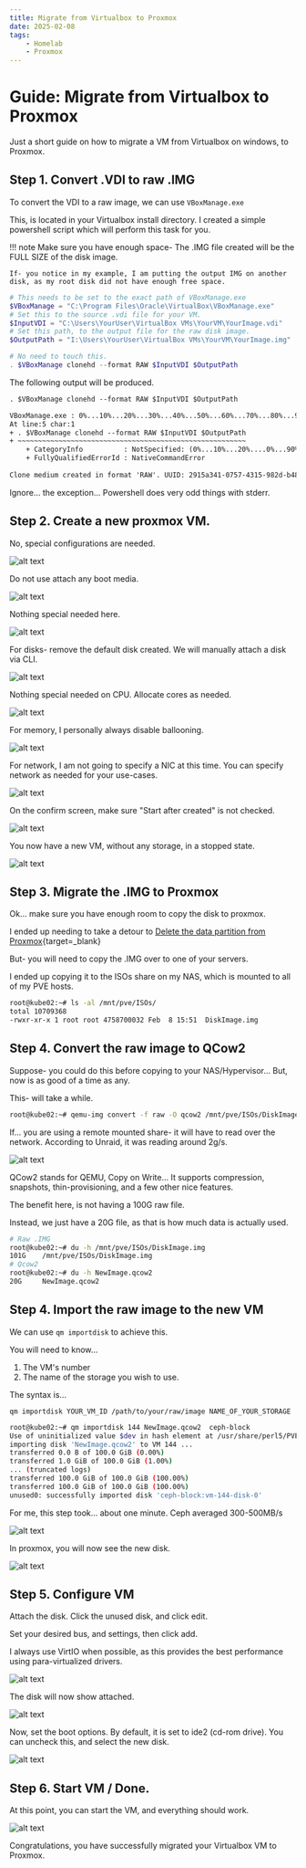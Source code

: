 ```yaml
---
title: Migrate from Virtualbox to Proxmox
date: 2025-02-08
tags:
    - Homelab
    - Proxmox
---
```


# Guide: Migrate from Virtualbox to Proxmox

Just a short guide on how to migrate a VM from Virtualbox on windows, to Proxmox.

<!-- more -->

## Step 1. Convert .VDI to raw .IMG

To convert the VDI to a raw image, we can use `VBoxManage.exe`

This, is located in your Virtualbox install directory. I created a simple powershell script which will perform this task for you.

!!! note
    Make sure you have enough space- The .IMG file created will be the FULL SIZE of the disk image.

    If- you notice in my example, I am putting the output IMG on another disk, as my root disk did not have enough free space.

``` powershell
# This needs to be set to the exact path of VBoxManage.exe
$VBoxManage = "C:\Program Files\Oracle\VirtualBox\VBoxManage.exe"
# Set this to the source .vdi file for your VM.
$InputVDI = "C:\Users\YourUser\VirtualBox VMs\YourVM\YourImage.vdi"
# Set this path, to the output file for the raw disk image.
$OutputPath = "I:\Users\YourUser\VirtualBox VMs\YourVM\YourImage.img"

# No need to touch this.
. $VBoxManage clonehd --format RAW $InputVDI $OutputPath
```

The following output will be produced.

``` txt
. $VBoxManage clonehd --format RAW $InputVDI $OutputPath

VBoxManage.exe : 0%...10%...20%...30%...40%...50%...60%...70%...80%...90%...100%
At line:5 char:1
+ . $VBoxManage clonehd --format RAW $InputVDI $OutputPath
+ ~~~~~~~~~~~~~~~~~~~~~~~~~~~~~~~~~~~~~~~~~~~~~~~~~~~~~~~~
    + CategoryInfo          : NotSpecified: (0%...10%...20%....0%...90%...100%:String) [], RemoteException
    + FullyQualifiedErrorId : NativeCommandError
 
Clone medium created in format 'RAW'. UUID: 2915a341-0757-4315-982d-b48bdcd386a2
```

Ignore... the exception... Powershell does very odd things with stderr.

## Step 2. Create a new proxmox VM.

No, special configurations are needed.

![alt text](./assets-vbox-migrate/create-vm-1.webP)

Do not use attach any boot media.

![alt text](./assets-vbox-migrate/create-vm-2.webP)

Nothing special needed here.

![alt text](./assets-vbox-migrate/create-vm-3.webP)

For disks- remove the default disk created. We will manually attach a disk via CLI.

![alt text](./assets-vbox-migrate/create-vm-4.webP)

Nothing special needed on CPU. Allocate cores as needed.

![alt text](./assets-vbox-migrate/create-vm-5.webP)

For memory, I personally always disable ballooning.

![alt text](./assets-vbox-migrate/create-vm-memory.webP)

For network, I am not going to specify a NIC at this time. You can specify network as needed for your use-cases.

![alt text](./assets-vbox-migrate/create-vm-network.webP)

On the confirm screen, make sure "Start after created" is not checked.

![alt text](./assets-vbox-migrate/create-vm-confirm.webP)

You now have a new VM, without any storage, in a stopped state.

![alt text](./assets-vbox-migrate/create-vm-done.webP)

## Step 3. Migrate the .IMG to Proxmox

Ok... make sure you have enough room to copy the disk to proxmox.

I ended up needing to take a detour to [Delete the data partition from Proxmox](2025-02-08-Proxmox-Root-LVM-Full.md){target=_blank}

But- you will need to copy the .IMG over to one of your servers.

I ended up copying it to the ISOs share on my NAS, which is mounted to all of my PVE hosts.

``` bash
root@kube02:~# ls -al /mnt/pve/ISOs/
total 10709368
-rwxr-xr-x 1 root root 4758700032 Feb  8 15:51  DiskImage.img
```

## Step 4. Convert the raw image to QCow2

Suppose- you could do this before copying to your NAS/Hypervisor... But, now is as good of a time as any.

This- will take a while.

``` bash
root@kube02:~# qemu-img convert -f raw -O qcow2 /mnt/pve/ISOs/DiskImage.img NewImage.qcow2
```

If... you are using a remote mounted share- it will have to read over the network. According to Unraid, it was reading around 2g/s.

![alt text](./assets-vbox-migrate/unraid-read.webP)

QCow2 stands for QEMU, Copy on Write... It supports compression, snapshots, thin-provisioning, and a few other nice features.

The benefit here, is not having a 100G raw file. 

Instead, we just have a 20G file, as that is how much data is actually used.

``` bash
# Raw .IMG
root@kube02:~# du -h /mnt/pve/ISOs/DiskImage.img
101G    /mnt/pve/ISOs/DiskImage.img
# Qcow2
root@kube02:~# du -h NewImage.qcow2
20G     NewImage.qcow2
```

## Step 4. Import the raw image to the new VM

We can use `qm importdisk` to achieve this. 

You will need to know...

1. The VM's number
2. The name of the storage you wish to use.

The syntax is...

`qm importdisk YOUR_VM_ID /path/to/your/raw/image NAME_OF_YOUR_STORAGE`

``` bash
root@kube02:~# qm importdisk 144 NewImage.qcow2  ceph-block
Use of uninitialized value $dev in hash element at /usr/share/perl5/PVE/QemuServer/Drive.pm line 555.
importing disk 'NewImage.qcow2' to VM 144 ...
transferred 0.0 B of 100.0 GiB (0.00%)
transferred 1.0 GiB of 100.0 GiB (1.00%)
... (truncated logs)
transferred 100.0 GiB of 100.0 GiB (100.00%)
transferred 100.0 GiB of 100.0 GiB (100.00%)
unused0: successfully imported disk 'ceph-block:vm-144-disk-0'
```

For me, this step took... about one minute. Ceph averaged 300-500MB/s

![alt text](./assets-vbox-migrate/ceph-speed.webP)

In proxmox, you will now see the new disk.

![alt text](./assets-vbox-migrate/proxmox-new-disk.webP)

## Step 5. Configure VM

Attach the disk. Click the unused disk, and click edit.

Set your desired bus, and settings, then click add.

I always use VirtIO when possible, as this provides the best performance using para-virtualized drivers.

![alt text](./assets-vbox-migrate/Edit-Disk.webP)

The disk will now show attached.

![alt text](./assets-vbox-migrate/disk-attached.webP)

Now, set the boot options. By default, it is set to ide2 (cd-rom drive). You can uncheck this, and select the new disk.

![alt text](./assets-vbox-migrate/set-boot-options.webP)

## Step 6. Start VM / Done.

At this point, you can start the VM, and everything should work.

![alt text](./assets-vbox-migrate/vm-running.webP)

Congratulations, you have successfully migrated your Virtualbox VM to Proxmox.